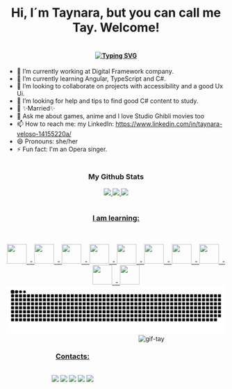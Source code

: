 <h1 align="center">Hi, I´m Taynara, but you can call me Tay. Welcome! </h1>

# <h4 align="center">[![Typing SVG](https://readme-typing-svg.herokuapp.com?color=%23F7F6F7&lines=I'm+still+new+as+a+developer;I+accept+constructive+opinions;To+improve+myself+as+a+Developer)](https://git.io/typing-svg)</h4>


- 🔭 I’m currently working at Digital Framework company.
- 🌱 I’m currently learning Angular, TypeScript and C#.
- 👯 I’m looking to collaborate on projects with accessibility and a good Ux Ui.
- 🤔 I’m looking for help and tips to find good C# content to study.
- 💍 ✨Married✨
- 💬 Ask me about games, anime and I love Studio Ghibli movies too
- 📫 How to reach me: my LinkedIn: https://www.linkedin.com/in/taynara-veloso-14155220a/
- 😄 Pronouns: she/her
- ⚡ Fun fact: I'm an Opera singer.

# <h3 align="center">My Github Stats</h3>
  
<div align="center">
<a href="https://github.com/Taynara-Veloso">
<img height="190em" src="https://github-readme-stats.vercel.app/api?username=Taynara-Veloso&show_icons=true&theme=radical&hide_border=true&include_all_commits=true&count_private=true"/>
<img height="190em" src="https://github-readme-stats.vercel.app/api/top-langs/?username=Taynara-Veloso&layout=compact&hide_border=true&langs_count=7&theme=radical"/>  
<img height="190em" src="https://github-readme-streak-stats.herokuapp.com/?user=Taynara-Veloso&layout=compact&theme=radical&hide_border=true"/>
</div>
  
# <h3 align="center"> I am learning:</h3><br>
<div align="center" style="display: inline_block"><br>
  <img height="45px" width="45px" src="https://cdn.jsdelivr.net/gh/devicons/devicon/icons/csharp/csharp-original.svg" /> 	&nbsp;&#45;
  <img height="45px" width="45px" src="https://cdn.jsdelivr.net/gh/devicons/devicon/icons/dotnetcore/dotnetcore-original.svg" /> &nbsp;&#45;
  <img height="45px" width="45px" src="https://cdn.jsdelivr.net/gh/devicons/devicon/icons/python/python-original-wordmark.svg" /> 	&nbsp;&#45;
  <img height="45px" width="45px" src="https://cdn.jsdelivr.net/gh/devicons/devicon/icons/javascript/javascript-plain.svg" /> 	&nbsp;&#45;
  <img height="45px" width="45px" src="https://cdn.jsdelivr.net/gh/devicons/devicon/icons/typescript/typescript-original.svg" /> 	&nbsp;&#45;
  <img height="45px" width="45px" src="https://cdn.jsdelivr.net/gh/devicons/devicon/icons/html5/html5-original.svg" /> &nbsp;&#45;
  <img height="45px" width="45px" src="https://cdn.jsdelivr.net/gh/devicons/devicon/icons/css3/css3-original.svg" /> &nbsp;&#45;
  <img height="45px" width="45px" src="https://cdn.jsdelivr.net/gh/devicons/devicon/icons/angularjs/angularjs-original.svg" /> &nbsp;&#45; 
  <img height="45px" width="45px" src="https://cdn.jsdelivr.net/gh/devicons/devicon/icons/azure/azure-original.svg"/> &nbsp;&#45;
  <img height="45px" width="45px" src="https://cdn.jsdelivr.net/gh/devicons/devicon/icons/react/react-original-wordmark.svg" />
</div>

<picture>
  <source
    media="(prefers-color-scheme: dark)"
    srcset="https://raw.githubusercontent.com/platane/snk/output/github-contribution-grid-snake-dark.svg"
  />
  <source
    media="(prefers-color-scheme: light)"
    srcset="https://raw.githubusercontent.com/platane/snk/output/github-contribution-grid-snake.svg"
  />
  <img
    alt="github contribution grid snake animation"
    src="https://raw.githubusercontent.com/platane/snk/output/github-contribution-grid-snake.svg"
  />
</picture>

<img align="right" height="200px" width="200px" alt="gif-tay" src="https://i.imgur.com/TpgUqTM.png">

# <h3 align="center">Contacts:</h3><br>

<div align="center">
<a href="https://www.facebook.com/profile.php?id=100007698904445" target="_blank"><img src="https://img.shields.io/badge/Facebook-1877F2?style=for-the-badge&logo=facebook&logoColor=white" target="_blank"></a>
<a href="https://instagram.com/sra.kaesarac" target="_blank"><img src="https://img.shields.io/badge/-Instagram-%23E4405F?style=for-the-badge&logo=instagram&logoColor=white" target="_blank"></a>  
<a href="https://web.telegram.org/k/" target="_blank"><img src="https://img.shields.io/badge/Telegram-2CA5E0?style=for-the-badge&logo=telegram&logoColor=white" target="_blank"></a>
<a href = "mailto:contato@Taynara_Santos"><img src="https://img.shields.io/badge/Gmail-D14836?style=for-the-badge&logo=gmail&logoColor=white" target="_blank"></a>
<a href="https://www.linkedin.com/in/taynara-veloso-14155220a/" target="_blank"><img src="https://img.shields.io/badge/-LinkedIn-%230077B5?style=for-the-badge&logo=linkedin&logoColor=white" target="_blank"></a> 
  
</div>


